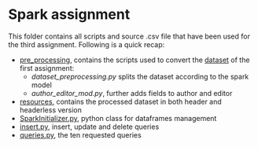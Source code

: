 # Spark assignment
This folder contains all scripts and source .csv file that have been used for the third assignment. Following is a quick recap:
- [pre_processing](./spark/pre_processing), contains the scripts used to convert the [dataset](./spark/pre_processing/sample_data) of the first assignment:
  - _dataset_preprocessing.py_ splits the dataset according to the spark model
  - _author_editor_mod.py_, further adds fields to author and editor
- [resources](./spark/resources), contains the processed dataset in both header and headerless version
- [SparkInitializer.py](./spark/SparkInitializer.py), python class for dataframes management
- [insert.py](./spark/insert.py), insert, update and delete queries
- [queries.py](./spark/queries.py), the ten requested queries
